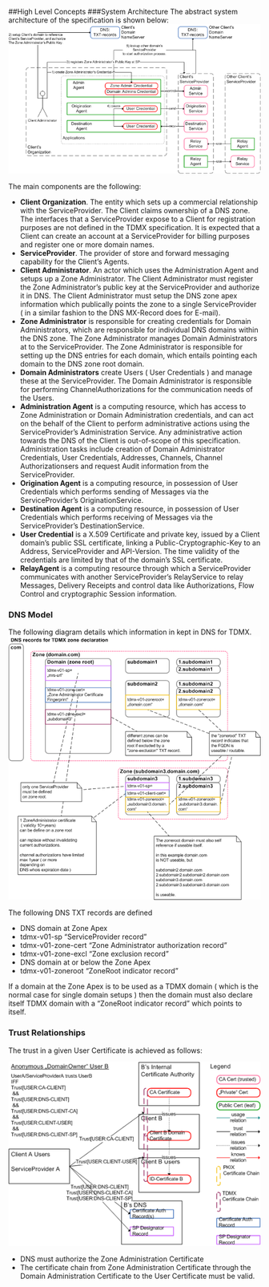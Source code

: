 ##High Level Concepts
###System Architecture
The abstract system architecture of the specification is shown below:
![System Architecture](https://raw.githubusercontent.com/TDMX/tdmx/master/wiki/images/abstract-concept/system-architecture.png "abstract-concepts/system-architecture.png")


The main components are the following:

 - **Client Organization**. The entity which sets up a commercial relationship with the ServiceProvider. The Client claims ownership of a DNS zone. The interfaces that a ServiceProvider expose to a Client for registration purposes are not defined in the TDMX specification. It is expected that a Client can create an account at a ServiceProvider for billing purposes and register one or more domain names.
 - **ServiceProvider**. The provider of store and forward messaging capability for the Client’s Agents.
 - **Client Administrator**. An actor which uses the Administration Agent and setups up a Zone Administrator. The Client Administrator must register the Zone Administrator’s public key at the ServiceProvider and authorize it in DNS. The Client Administrator must setup the DNS zone apex information which publically points the zone to a single ServiceProvider ( in a similar fashion to the DNS MX-Record does for E-mail). 
 - **Zone Administrator** is responsible for creating credentials for Domain Administrators, which are responsible for individual DNS domains within the DNS zone. The Zone Administrator manages Domain Administrators at to the ServiceProvider. The Zone Administrator is responsible for setting up the DNS entries for each domain, which entails pointing each domain to the DNS zone root domain.
 - **Domain Administrators** create Users ( User Credentials ) and manage these at the ServiceProvider. The Domain Administrator is responsible for performing ChannelAuthorizations for the communication needs of the Users.
 - **Administration Agent** is a computing resource, which has access to Zone Administration or Domain Administration credentials, and can act on the behalf of the Client to perform administrative actions using the ServiceProvider’s Administration Service. Any administrative action towards the DNS of the Client is out-of-scope of this specification. Administration tasks include creation of Domain Administrator Credentials, User Credentials, Addresses, Channels, Channel Authorizationsers and request Audit information from the ServiceProvider. 
 - **Origination Agent** is a computing resource, in possession of User Credentials which performs sending of Messages via the ServiceProvider’s OriginationService.
 - **Destination Agent** is a computing resource, in possession of User Credentials which performs receiving of Messages via the ServiceProvider’s DestinationService.
 - **User Credential** is a X.509 Certificate and private key, issued by a Client domain’s public SSL certificate, linking a Public-Cryptographic-Key to an Address, ServiceProvider and API-Version. The time validity of the credentials are limited by that of the domain’s SSL certificate.
 - **RelayAgent** is a computing resource through which a ServiceProvider communicates with another ServiceProvider’s RelayService to relay Messages, Delivery Receipts and control data like Authorizations, Flow Control and cryptographic Session information.

### DNS Model

The following diagram details which information in kept in DNS for TDMX.
![DNS Architecture](https://raw.githubusercontent.com/TDMX/tdmx/master/wiki/images/logical-concept/dns.png "logical-concepts/dns.png")

The following DNS TXT records are defined

- DNS domain at Zone Apex
 - tdmx-v01-sp “ServiceProvider record”
 - tdmx-v01-zone-cert “Zone Administrator authorization record”
 - tdmx-v01-zone-excl “Zone exclusion record”
- DNS domain at or below the Zone Apex
 - tdmx-v01-zoneroot “ZoneRoot indicator record”

If a domain at the Zone Apex is to be used as a TDMX domain ( which is the normal case for single domain setups ) then the domain must also declare itself TDMX domain with a “ZoneRoot indicator record” which points to itself.

### Trust Relationships

The trust in a given User Certificate is achieved as follows:

![End to End Trust](https://raw.githubusercontent.com/TDMX/tdmx/master/wiki/images/abstract-concept/trust/e2e-anon.png "abstract-concepts/trust/e2e-anon.png")

- DNS must authorize the Zone Administration Certificate
- The certificate chain from Zone Administration Certificate through the Domain Administration Certificate to the User Certificate must be valid.
